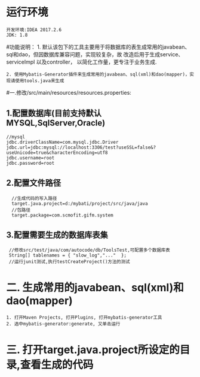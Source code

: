 # 运行环境
    开发环境:IDEA 2017.2.6
    JDK: 1.8
#功能说明：
	1. 默认该包下的工具主要用于将数据库的表生成常用的javabean、sql和dao，但因数据库兼容问题，实现较复杂，故
	改造后用于生成service、serviceImpl 以及controller， 以简化工作量，更专注于业务生成.
	
	2. 使用Mybatis-Generator插件来生成常用的javabean、sql(xml)和dao(mapper)，实现请使用tools.java来生成
#一.修改/src/main/resources/resources.properties:	

## 1.配置数据库(目前支持默认MYSQL,SqlServer,Oracle)
    //mysql
    jdbc.driverClassName=com.mysql.jdbc.Driver
    jdbc.url=jdbc:mysql://localhost:3306/test?useSSL=false&?useUnicode=true&characterEncoding=utf8
    jdbc.username=root
    jdbc.password=root
 
 ## 2.配置文件路径
      //生成代码的写入路径
      target.java.project=d:/mybati/project/src/java/java
      //包路径
      target.package=com.scmofit.gifm.system
      
## 3.配置需要生成的数据库表集
     //修改src/test/java/com/autocode/db/ToolsTest,可配置多个数据库表
     String[] tablenames = { "slow_log","..."  };     
     //运行junit测试,执行testCreateProject()方法的测试
     
     
# 二. 生成常用的javabean、sql(xml)和dao(mapper)
    1. 打开Maven Projects, 打开Plugins, 打开mybatis-generator工具
    2. 选中mybatis-generator:generate, 又单击运行
    
# 三. 打开target.java.project所设定的目录,查看生成的代码
    